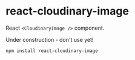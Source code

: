 # react-cloudinary-image

React `<CloudinaryImage />` component.

Under construction - don't use yet!

`npm install react-cloudinary-image`
